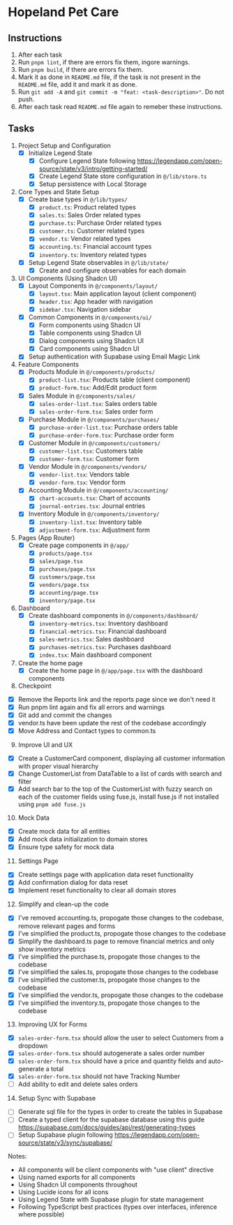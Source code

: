 # Hopeland Pet Care

## Instructions

1. After each task
  1. Run `pnpm lint`, if there are errors fix them, ingore warnings.
  2. Run `pnpm build`, if there are errors fix them.
  3. Mark it as done in `README.md` file, if the task is not present in the `README.md` file, add it and mark it as done.
  4. Run `git add -A` and `git commit -m "feat: <task-description>"`. Do not push.
2. After each task read `README.md` file again to remeber these instructions.

## Tasks

1. Project Setup and Configuration
   - [x] Initialize Legend State
     - [x] Configure Legend State following https://legendapp.com/open-source/state/v3/intro/getting-started/
     - [x] Create Legend State store configuration in `@/lib/store.ts`
     - [x] Setup persistence with Local Storage

2. Core Types and State Setup
   - [x] Create base types in `@/lib/types/`
     - [x] `product.ts`: Product related types
     - [x] `sales.ts`: Sales Order related types
     - [x] `purchase.ts`: Purchase Order related types
     - [x] `customer.ts`: Customer related types
     - [x] `vendor.ts`: Vendor related types
     - [x] `accounting.ts`: Financial account types
     - [x] `inventory.ts`: Inventory related types
   - [x] Setup Legend State observables in `@/lib/state/`
     - [x] Create and configure observables for each domain

3. UI Components (Using Shadcn UI)
   - [x] Layout Components in `@/components/layout/`
     - [x] `layout.tsx`: Main application layout (client component)
     - [x] `header.tsx`: App header with navigation
     - [x] `sidebar.tsx`: Navigation sidebar
   - [x] Common Components in `@/components/ui/`
     - [x] Form components using Shadcn UI
     - [x] Table components using Shadcn UI
     - [x] Dialog components using Shadcn UI
     - [x] Card components using Shadcn UI
   - [x] Setup authentication with Supabase using Email Magic Link

4. Feature Components
   - [x] Products Module in `@/components/products/`
     - [x] `product-list.tsx`: Products table (client component)
     - [x] `product-form.tsx`: Add/Edit product form
   - [x] Sales Module in `@/components/sales/`
     - [x] `sales-order-list.tsx`: Sales orders table
     - [x] `sales-order-form.tsx`: Sales order form
   - [x] Purchase Module in `@/components/purchases/`
     - [x] `purchase-order-list.tsx`: Purchase orders table
     - [x] `purchase-order-form.tsx`: Purchase order form
   - [x] Customer Module in `@/components/customers/`
     - [x] `customer-list.tsx`: Customers table
     - [x] `customer-form.tsx`: Customer form
   - [x] Vendor Module in `@/components/vendors/`
     - [x] `vendor-list.tsx`: Vendors table
     - [x] `vendor-form.tsx`: Vendor form
   - [x] Accounting Module in `@/components/accounting/`
     - [x] `chart-accounts.tsx`: Chart of accounts
     - [x] `journal-entries.tsx`: Journal entries
   - [x] Inventory Module in `@/components/inventory/`
     - [x] `inventory-list.tsx`: Inventory table
     - [x] `adjustment-form.tsx`: Adjustment form

5. Pages (App Router)
   - [x] Create page components in `@/app/`
     - [x] `products/page.tsx`
     - [x] `sales/page.tsx`
     - [x] `purchases/page.tsx`
     - [x] `customers/page.tsx`
     - [x] `vendors/page.tsx`
     - [x] `accounting/page.tsx`
     - [x] `inventory/page.tsx`

6. Dashboard
   - [x] Create dashboard components in `@/components/dashboard/`
     - [x] `inventory-metrics.tsx`: Inventory dashboard
     - [x] `financial-metrics.tsx`: Financial dashboard
     - [x] `sales-metrics.tsx`: Sales dashboard
     - [x] `purchases-metrics.tsx`: Purchases dashboard
     - [x] `index.tsx`: Main dashboard component

7. Create the home page
   - [x] Create the home page in `@/app/page.tsx` with the dashboard components

8. Checkpoint
  - [x] Remove the Reports link and the reports page since we don't need it
  - [x] Run pnpm lint again and fix all errors and warnings
  - [x] Git add and commit the changes
  - [x] vendor.ts have been update the rest of the codebase accordingly
  - [x] Move Address and Contact types to common.ts

9. Improve UI and UX
  - [x] Create a CustomerCard component, displaying all customer information with proper visual hierarchy
  - [x] Change CustomerList from DataTable to a list of cards with search and filter
  - [x] Add search bar to the top of the CustomerList with fuzzy search on each of the customer fields using fuse.js, install fuse.js if not installed using `pnpm add fuse.js`

10. Mock Data
  - [x] Create mock data for all entities
  - [x] Add mock data initialization to domain stores
  - [x] Ensure type safety for mock data

11. Settings Page
  - [x] Create settings page with application data reset functionality
  - [x] Add confirmation dialog for data reset
  - [x] Implement reset functionality to clear all domain stores

12. Simplify and clean-up the code
  - [x] I've removed accounting.ts, propogate those changes to the codebase, remove relevant pages and forms
  - [x] I've simplified the product.ts, propogate those changes to the codebase
  - [x] Simplify the dashboard.ts page to remove financial metrics and only show inventory metrics
  - [x] I've simplified the purchase.ts, propogate those changes to the codebase
  - [x] I've simplified the sales.ts, propogate those changes to the codebase
  - [x] I've simplified the customer.ts, propogate those changes to the codebase
  - [x] I've simplified the vendor.ts, propogate those changes to the codebase
  - [x] I've simplified the inventory.ts, propogate those changes to the codebase

13. Improving UX for Forms
  - [x] `sales-order-form.tsx` should allow the user to select Customers from a dropdown
  - [x] `sales-order-form.tsx` should autogenerate a sales order number
  - [x] `sales-order-form.tsx` should have a price and quantity fields and auto-generate a total
  - [x] `sales-order-form.tsx` should not have Tracking Number
  - [ ] Add ability to edit and delete sales orders

14. Setup Sync with Supabase
  - [ ] Generate sql file for the types in order to create the tables in Supabase
  - [ ] Create a typed client for the supabase database using this guide https://supabase.com/docs/guides/api/rest/generating-types
  - [ ] Setup Supabase plugin following https://legendapp.com/open-source/state/v3/sync/supabase/

Notes:
- All components will be client components with "use client" directive
- Using named exports for all components
- Using Shadcn UI components throughout
- Using Lucide icons for all icons
- Using Legend State with Supabase plugin for state management
- Following TypeScript best practices (types over interfaces, inference where possible)
